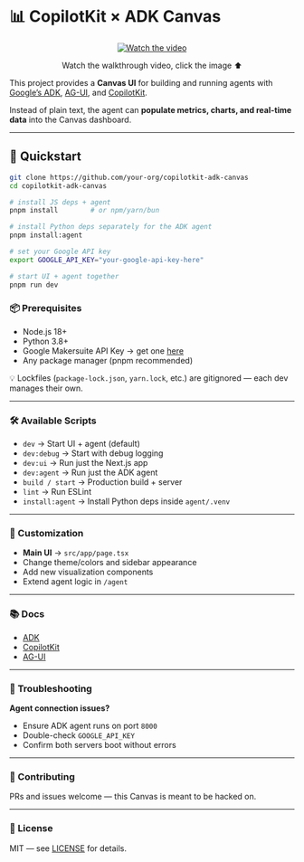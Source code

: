 # 📊 CopilotKit × ADK Canvas

<div align="center">
  
  [![Watch the video](https://img.youtube.com/vi/Yau4IVLxXKg)](https://youtu.be/Yau4IVLxXKg)
  
  Watch the walkthrough video, click the image ⬆️
  
</div>

This project provides a **Canvas UI** for building and running agents with [Google’s ADK](https://google.github.io/adk-docs/), [AG-UI](https://docs.ag-ui.com/introduction), and [CopilotKit](https://github.com/CopilotKit/CopilotKit).  

Instead of plain text, the agent can **populate metrics, charts, and real-time data** into the Canvas dashboard.

---

## 🔧 Quickstart

```bash
git clone https://github.com/your-org/copilotkit-adk-canvas
cd copilotkit-adk-canvas

# install JS deps + agent
pnpm install        # or npm/yarn/bun

# install Python deps separately for the ADK agent
pnpm install:agent

# set your Google API key
export GOOGLE_API_KEY="your-google-api-key-here"

# start UI + agent together
pnpm run dev

```

### 📦 Prerequisites
- Node.js 18+  
- Python 3.8+  
- Google Makersuite API Key → get one [here](https://makersuite.google.com/)  
- Any package manager (pnpm recommended)  

💡 Lockfiles (`package-lock.json`, `yarn.lock`, etc.) are gitignored — each dev manages their own.  

---

### 🛠 Available Scripts
- `dev` → Start UI + agent (default)  
- `dev:debug` → Start with debug logging  
- `dev:ui` → Run just the Next.js app  
- `dev:agent` → Run just the ADK agent  
- `build / start` → Production build + server  
- `lint` → Run ESLint  
- `install:agent` → Install Python deps inside `agent/.venv`  

---

### 🎨 Customization
- **Main UI** → `src/app/page.tsx`  
- Change theme/colors and sidebar appearance  
- Add new visualization components  
- Extend agent logic in `/agent`  

---

### 📚 Docs
- [ADK](https://google.github.io/adk-docs/)  
- [CopilotKit](https://github.com/CopilotKit/CopilotKit)  
- [AG-UI](https://docs.ag-ui.com/introduction)  

---

### 🐛 Troubleshooting
**Agent connection issues?**  
- Ensure ADK agent runs on port `8000`  
- Double-check `GOOGLE_API_KEY`  
- Confirm both servers boot without errors  

---

### 🤝 Contributing
PRs and issues welcome — this Canvas is meant to be hacked on.  

---

### 📄 License
MIT — see [LICENSE](./LICENSE) for details.  
